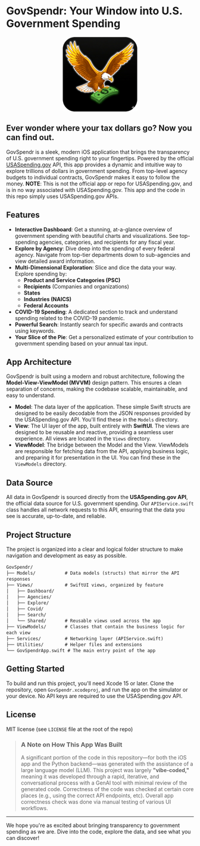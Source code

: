 # GovSpendr: Your Window into U.S. Government Spending

<p align="center">
  <img src="ios/GovSpendr/Assets.xcassets/AppIcon.appiconset/GovSpendr_eagle_cash.png" width="200">
</p>

## Ever wonder where your tax dollars go? Now you can find out.

GovSpendr is a sleek, modern iOS application that brings the transparency of U.S. government spending right to your fingertips. Powered by the official [USASpending.gov](https://www.usaspending.gov) API, this app provides a dynamic and intuitive way to explore trillions of dollars in government spending. From top-level agency budgets to individual contracts, GovSpendr makes it easy to follow the money. **NOTE**: This is not the official app or repo for USASpending.gov, and is in no way associated with USASpending.gov.  This app and the code in this repo simply uses USASpending.gov APIs.

## Features

-   **Interactive Dashboard**: Get a stunning, at-a-glance overview of government spending with beautiful charts and visualizations. See top-spending agencies, categories, and recipients for any fiscal year.
-   **Explore by Agency**: Dive deep into the spending of every federal agency. Navigate from top-tier departments down to sub-agencies and view detailed award information.
-   **Multi-Dimensional Exploration**: Slice and dice the data your way. Explore spending by:
    -   **Product and Service Categories (PSC)**
    -   **Recipients** (Companies and organizations)
    -   **States**
    -   **Industries (NAICS)**
    -   **Federal Accounts**
-   **COVID-19 Spending**: A dedicated section to track and understand spending related to the COVID-19 pandemic.
-   **Powerful Search**: Instantly search for specific awards and contracts using keywords.
-   **Your Slice of the Pie**: Get a personalized estimate of your contribution to government spending based on your annual tax input.

## App Architecture

GovSpendr is built using a modern and robust architecture, following the **Model-View-ViewModel (MVVM)** design pattern. This ensures a clean separation of concerns, making the codebase scalable, maintainable, and easy to understand.

-   **Model**: The data layer of the application. These simple Swift structs are designed to be easily decodable from the JSON responses provided by the USASpending.gov API. You'll find these in the `Models` directory.
-   **View**: The UI layer of the app, built entirely with **SwiftUI**. The views are designed to be reusable and reactive, providing a seamless user experience. All views are located in the `Views` directory.
-   **ViewModel**: The bridge between the Model and the View. ViewModels are responsible for fetching data from the API, applying business logic, and preparing it for presentation in the UI. You can find these in the `ViewModels` directory.

## Data Source

All data in GovSpendr is sourced directly from the **USASpending.gov API**, the official data source for U.S. government spending. Our `APIService.swift` class handles all network requests to this API, ensuring that the data you see is accurate, up-to-date, and reliable.

## Project Structure

The project is organized into a clear and logical folder structure to make navigation and development as easy as possible.

```
GovSpendr/
├── Models/           # Data models (structs) that mirror the API responses
├── Views/            # SwiftUI views, organized by feature
│   ├── Dashboard/
│   ├── Agencies/
│   ├── Explore/
│   ├── Covid/
│   ├── Search/
│   └── Shared/       # Reusable views used across the app
├── ViewModels/       # Classes that contain the business logic for each view
├── Services/         # Networking layer (APIService.swift)
├── Utilities/        # Helper files and extensions
└── GovSpendrApp.swift # The main entry point of the app
```

## Getting Started

To build and run this project, you'll need Xcode 15 or later. Clone the repository, open `GovSpendr.xcodeproj`, and run the app on the simulator or your device. No API keys are required to use the USASpending.gov API.

## License

MIT license (see `LICENSE` file at the root of the repo)


> ### **A Note on How This App Was Built**
>
> A significant portion of the code in this repository—for both the iOS app and the Python backend—was generated with the assistance of a large language model (LLM). This project was largely **"vibe-coded,"** meaning it was developed through a rapid, iterative, and conversational process with a GenAI tool with minimal review of the generated code. Correctness of the code was checked at certain core places (e.g., using the correct API endpoints, etc). Overall app correctness check was done via manual testing of various UI workflows.

---

We hope you're as excited about bringing transparency to government spending as we are. Dive into the code, explore the data, and see what you can discover!

